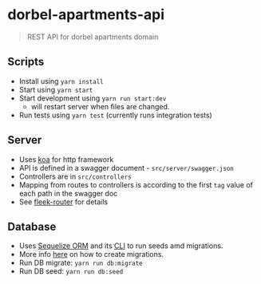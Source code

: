 # dorbel-apartments-api
> REST API for dorbel apartments domain

## Scripts
- Install using ``yarn install``
- Start using ``yarn start``
- Start development using ``yarn run start:dev``
  - will restart server when files are changed.
- Run tests using ``yarn test`` (currently runs integration tests)

## Server
- Uses [koa](http://koajs.com/) for http framework
- API is defined in a swagger document - ``src/server/swagger.json``
- Controllers are in ``src/controllers``
- Mapping from routes to controllers is according to the first ``tag`` value of each path in the swagger doc
- See [fleek-router](https://github.com/fleekjs/fleek-router) for details

## Database
- Uses [Sequelize ORM](https://github.com/sequelize/sequelize) and its [CLI](https://github.com/sequelize/cli) to run seeds amd migrations. 
- More info [here](https://github.com/sequelize/sequelize/blob/master/docs/docs/migrations.md) on how to create migrations.
- Run DB migrate: ``yarn run db:migrate``
- Run DB seed: ``yarn run db:seed``
